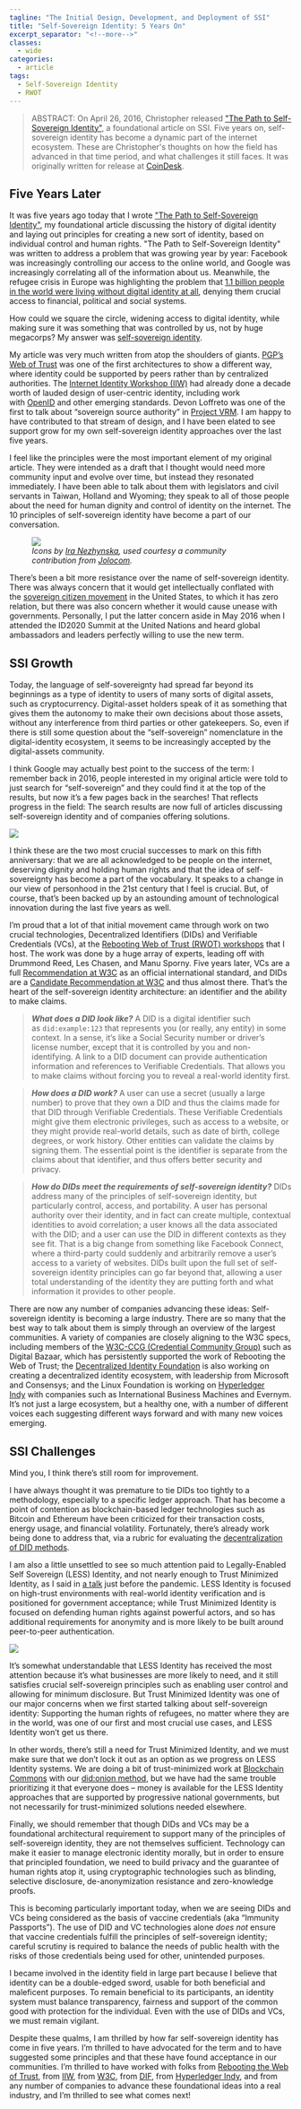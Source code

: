 ```yaml
---
tagline: "The Initial Design, Development, and Deployment of SSI"
title: "Self-Sovereign Identity: 5 Years On"
excerpt_separator: "<!--more-->"
classes:
  - wide
categories:
  - article
tags:
  - Self-Sovereign Identity
  - RWOT
---
```


> ABSTRACT: On April 26, 2016, Christopher released ["The Path to Self-Sovereign Identity"](http://www.lifewithalacrity.com/2016/04/the-path-to-self-soverereign-identity.html), a foundational article on SSI. Five years on, self-sovereign identity has become a dynamic part of the internet ecosystem. These are Christopher's thoughts on how the field has advanced in that time period, and what challenges it still faces. It was originally written for release at [CoinDesk](https://www.coindesk.com/).

<!--more-->

## Five Years Later

It was five years ago today that I wrote <a href="http://www.lifewithalacrity.com/2016/04/the-path-to-self-soverereign-identity.html">"The Path to Self-Sovereign Identity"</a>, my foundational article discussing the history of digital identity and laying out principles for creating a new sort of identity, based on individual control and human rights. "The Path to Self-Sovereign Identity" was written to address a problem that was growing year by year: Facebook was increasingly controlling our access to the online world, and Google was increasingly correlating all of the information about us. Meanwhile, the refugee crisis in Europe was highlighting the problem that <a href="https://id2020.org/digital-identity">1.1 billion people in the world were living without digital identity at all</a>, denying them crucial access to financial, political and social systems.

How could we square the circle, widening access to digital identity, while making sure it was something that was controlled by us, not by huge megacorps? My answer was <a href="http://www.lifewithalacrity.com/2016/04/the-path-to-self-soverereign-identity.html">self-sovereign identity</a>.

My article was very much written from atop the shoulders of giants. <a href="https://www.openpgp.org/">PGP’s Web of Trust</a> was one of the first architectures to show a different way, where identity could be supported by peers rather than by centralized authorities. The <a href="https://internetidentityworkshop.com/">Internet Identity Workshop (IIW)</a> had already done a decade worth of lauded design of user-centric identity, including work with <a href="https://openid.net/">OpenID</a> and other emerging standards. Devon Loffreto was one of the first to talk about “sovereign source authority” in <a href="https://web.archive.org/web/20200309135642/https://www.moxytongue.com/2012/02/what-is-sovereign-source-authority.html#!https://web.archive.org/web/20210420234237/https://www.moxytongue.com/2012/02/what-is-sovereign-source-authority.html">Project VRM</a>. I am happy to have contributed to that stream of design, and I have been elated to see support grow for my own self-sovereign identity approaches over the last five years.

I feel like the principles were the most important element of my original article. They were intended as a draft that I thought would need more community input and evolve over time, but instead they resonated immediately. I have been able to talk about them with legislators and civil servants in Taiwan, Holland and Wyoming; they speak to all of those people about the need for human dignity and control of identity on the internet. The 10 principles of self-sovereign identity have become a part of our conversation.

<figure><a href="/assets/images/ssi-principles-jolocom.jpeg"><img src="/assets/images/ssi-principles-jolocom.jpeg"></a><figcaption tabindex="0"><i>Icons by <a href="https://dribbble.com/shots/5103877-Jolocom-selected-Icons">Ira Nezhynska</a>, used courtesy a community contribution from <a href="https://jolocom.io/">Jolocom</a>.</i></figcaption></figure>

There’s been a bit more resistance over the name of self-sovereign identity. There was always concern that it would get intellectually conflated with the <a href="https://www.splcenter.org/fighting-hate/extremist-files/ideology/sovereign-citizens-movement">sovereign citizen movement</a> in the United States, to which it has zero relation, but there was also concern whether it would cause unease with governments. Personally, I put the latter concern aside in May 2016 when I attended the ID2020 Summit at the United Nations and heard global ambassadors and leaders perfectly willing to use the new term.

## SSI Growth

Today, the language of self-sovereignty had spread far beyond its beginnings as a type of identity to users of many sorts of digital assets, such as cryptocurrency. Digital-asset holders speak of it as something that gives them the autonomy to make their own decisions about those assets, without any interference from third parties or other gatekeepers. So, even if there is still some question about the “self-sovereign” nomenclature in the digital-identity ecosystem, it seems to be increasingly accepted by the digital-assets community.

I think Google may actually best point to the success of the term: I remember back in 2016, people interested in my original article were told to just search for “self-sovereign” and they could find it at the top of the results, but now it’s a few pages back in the searches! That reflects progress in the field: The search results are now full of articles discussing self-sovereign identity and of companies offering solutions.

![](/images/assets/ssi-interest.png)

I think these are the two most crucial successes to mark on this fifth anniversary: that we are all acknowledged to be people on the internet, deserving dignity and holding human rights and that the idea of self-sovereignty has become a part of the vocabulary. It speaks to a change in our view of personhood in the 21st century that I feel is crucial. But, of course, that’s been backed up by an astounding amount of technological innovation during the last five years as well.

I’m proud that a lot of that initial movement came through work on two crucial technologies, Decentralized Identifiers (DIDs) and Verifiable Credentials (VCs), at the <a href="https://www.weboftrust.info/">Rebooting Web of Trust (RWOT) workshops</a> that I host. The work was done by a huge array of experts, leading off with Drummond Reed, Les Chasen, and Manu Sporny. Five years later, VCs are a full <a href="https://www.w3.org/TR/vc-data-model/">Recommendation at W3C</a> as an official international standard, and DIDs are a <a href="https://www.w3.org/TR/did-core/">Candidate Recommendation at W3C</a> and thus almost there. That’s the heart of the self-sovereign identity architecture: an identifier and the ability to make claims.

> ***What does a DID look like?*** A DID is a digital identifier such as `did:example:123` that represents you (or really, any entity) in some context. In a sense, it’s like a Social Security number or driver’s license number, except that it is controlled by you and non-identifying. A link to a DID document can provide authentication information and references to Verifiable Credentials. That allows you to make claims without forcing you to reveal a real-world identity first.

> ***How does a DID work?*** A user can use a secret (usually a large number) to prove that they own a DID and thus the claims made for that DID through Verifiable Credentials. These Verifiable Credentials might give them electronic privileges, such as access to a website, or they might provide real-world details, such as date of birth, college degrees, or work history. Other entities can validate the claims by signing them. The essential point is the identifier is separate from the claims about that identifier, and thus offers better security and privacy.

> ***How do DIDs meet the requirements of self-sovereign identity?*** DIDs address many of the principles of self-sovereign identity, but particularly control, access, and portability. A user has personal authority over their identity, and in fact can create multiple, contextual identities to avoid correlation; a user knows all the data associated with the DID; and a user can use the DID in different contexts as they see fit. That is a big change from something like Facebook Connect, where a third-party could suddenly and arbitrarily remove a user’s access to a variety of websites. DIDs built upon the full set of self-sovereign identity principles can go far beyond that, allowing a user total understanding of the identity they are putting forth and what information it provides to other people.

There are now any number of companies advancing these ideas: Self-sovereign identity is becoming a large industry. There are so many that the best way to talk about them is simply through an overview of the largest communities. A variety of companies are closely aligning to the W3C specs, including members of the <a href="https://www.w3.org/community/credentials/">W3C-CCG (Credential Community Group)</a> such as Digital Bazaar, which has persistently supported the work of Rebooting the Web of Trust; the <a href="https://identity.foundation/">Decentralized Identity Foundation</a> is also working on creating a decentralized identity ecosystem, with leadership from Microsoft and Consensys; and the Linux Foundation is working on <a href="https://www.hyperledger.org/use/hyperledger-indy">Hyperledger Indy</a> with companies such as International Business Machines and Evernym. It’s not just a large ecosystem, but a healthy one, with a number of different voices each suggesting different ways forward and with many new voices emerging.

## SSI Challenges

Mind you, I think there’s still room for improvement.

I have always thought it was premature to tie DIDs too tightly to a methodology, especially to a specific ledger approach. That has become a point of contention as blockchain-based ledger technologies such as Bitcoin and Ethereum have been criticized for their transaction costs, energy usage, and financial volatility. Fortunately, there’s already work being done to address that, via a rubric for evaluating the <a href="https://www.w3.org/TR/did-rubric/">decentralization of DID methods</a>.

I am also a little unsettled to see so much attention paid to Legally-Enabled Self Sovereign (LESS) Identity, and not nearly enough to Trust Minimized Identity, as I said in <a href="https://docs.google.com/presentation/d/1BbkBX-tUgifiS_VKcqCZYRTQAGF5pK-JEYQwmHYbMcI/edit">a talk</a> just before the pandemic. LESS Identity is focused on high-trust environments with real-world identity verification and is positioned for government acceptance; while Trust Minimized Identity is focused on defending human rights against powerful actors, and so has additional requirements for anonymity and is more likely to be built around peer-to-peer authentication.

![](/images/assets/ssi-less-trust.jpg)

It’s somewhat understandable that LESS Identity has received the most attention because it’s what businesses are more likely to need, and it still satisfies crucial self-sovereign principles such as enabling user control and allowing for minimum disclosure. But Trust Minimized Identity was one of our major concerns when we first started talking about self-sovereign identity: Supporting the human rights of refugees, no matter where they are in the world, was one of our first and most crucial use cases, and LESS Identity won’t get us there.

In other words, there’s still a need for Trust Minimized Identity, and we must make sure that we don’t lock it out as an option as we progress on LESS Identity systems. We are doing a bit of trust-minimized work at <a href="https://www.blockchaincommons.com/">Blockchain Commons</a> with our <a href="https://github.com/BlockchainCommons/did-method-onion">did:onion method</a>, but we have had the same trouble prioritizing it that everyone does – money is available for the LESS Identity approaches that are supported by progressive national governments, but not necessarily for trust-minimized solutions needed elsewhere.

Finally, we should remember that though DIDs and VCs may be a foundational architectural requirement to support many of the principles of self-sovereign identity, they are not themselves sufficient. Technology can make it easier to manage electronic identity morally, but in order to ensure that principled foundation, we need to build privacy and the guarantee of human rights atop it, using cryptographic technologies such as blinding, selective disclosure, de-anonymization resistance and zero-knowledge proofs.

This is becoming particularly important today, when we are seeing DIDs and VCs being considered as the basis of vaccine credentials (aka “Immunity Passports”). The use of DID and VC technologies alone <i>does not</i> ensure that vaccine credentials fulfill the principles of self-sovereign identity; careful scrutiny is required to balance the needs of public health with the risks of those credentials being used for other, unintended purposes.

I became involved in the identity field in large part because I believe that identity can be a double-edged sword, usable for both beneficial and maleficent purposes. To remain beneficial to its participants, an identity system must balance transparency, fairness and support of the common good with protection for the individual. Even with the use of DIDs and VCs, we must remain vigilant.

Despite these qualms, I am thrilled by how far self-sovereign identity has come in five years. I’m thrilled to have advocated for the term and to have suggested some principles and that these have found acceptance in our communities. I’m thrilled to have worked with folks from <a href="https://www.weboftrust.info/">Rebooting the Web of Trust</a>, from <a href="https://internetidentityworkshop.com/">IIW</a>, from <a href="https://www.w3.org/">W3C</a>, from <a href="https://identity.foundation/">DIF</a>, from <a href="https://www.hyperledger.org/use/hyperledger-indy">Hyperledger Indy</a>, and from any number of companies to advance these foundational ideas into a real industry, and I’m thrilled to see what comes next!
